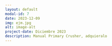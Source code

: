 ```yaml
---
layout: default
modal-id: 7
date: 2023-12-09
img: ejm.jpg
alt: image-alt
project-date: Diciembre 2023
description: Manual Primary Crusher, adquieralo
---
```




